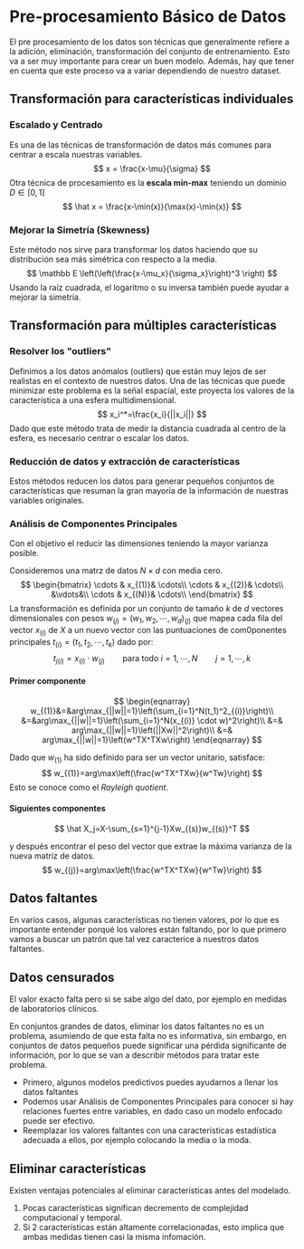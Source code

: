 # Pre-procesamiento Básico de Datos

El pre procesamiento de los datos son técnicas que generalmente refiere a la adición, eliminación, transformación del conjunto de entrenamiento. Esto va a ser muy importante para crear un buen modelo. Además, hay que tener en cuenta que este proceso va a variar dependiendo de nuestro dataset.

## Transformación para características individuales

### Escalado y Centrado

Es una de las técnicas de transformación de datos más comunes para centrar a escala nuestras variables.
$$
x = \frac{x-\mu}{\sigma}
$$
Otra técnica de procesamiento es la **escala min-max** teniendo un dominio $D \in[0,1]$
$$
\hat x = \frac{x-\min(x)}{\max(x)-\min(x)}
$$

### Mejorar la Simetría (Skewness)

Este método nos sirve para transformar los datos haciendo que su distribución sea más simétrica con respecto a la media.
$$
\mathbb E \left(\left(\frac{x-\mu_x}{\sigma_x}\right)^3 \right)
$$
Usando la raíz cuadrada, el logaritmo o su inversa también puede ayudar a mejorar la simetría.

## Transformación para múltiples características

### Resolver los "outliers"

Definimos a los datos anómalos (outliers) que están muy lejos de ser realistas en el contexto de nuestros datos. Una de las técnicas que puede minimizar este problema es la señal espacial, este proyecta los valores de la característica a una esfera multidimensional.
$$
x_i^*=\frac{x_i}{||x_i||}
$$
Dado que este método trata de medir la distancia cuadrada al centro de la esfera, es necesario centrar o escalar los datos.

### Reducción de datos y extracción de características

Estos métodos reducen los datos para generar pequeños conjuntos de características que resuman la gran mayoría de la información de nuestras variables originales.

### Análisis de Componentes Principales

Con el objetivo el reducir las dimensiones teniendo la mayor varianza posible.

Consideremos una matrz de datos $N \times d$ con media cero.
$$
\begin{bmatrix}
\cdots & x_{(1)}& \cdots\\
\cdots & x_{(2)}& \cdots\\
&\vdots&\\
\cdots & x_{(N)}& \cdots\\
\end{bmatrix}
$$
La transformación es definida por un conjunto de tamaño $k$ de $d$ vectores dimensionales con pesos $w_{(j)}=(w_1, w_2, \cdots, w_d)_{(j)}$ que mapea cada fila del vector $x_{(i)}$ de $X$ a un nuevo vector con las puntuaciones de com0ponentes principales $t_{(i)}=(t_1,t_2,\cdots,t_k)$ dado por:
$$
t_{j(i)}=x_{(i)}\cdot w_{(j)} \qquad \text{para todo }i=1,\cdots,N\qquad j=1,\cdots, k
$$

####  Primer componente

$$
\begin{eqnarray}
w_{(1)}&=&arg\max_{||w||=1}\left(\sum_{i=1}^N(t_1)^2_{(i)}\right)\\
&=&arg\max_{||w||=1}\left(\sum_{i=1}^N(x_{(i)} \cdot w)^2\right)\\
&=& arg\max_{||w||=1}\left(||Xw||^2\right)\\
&=& arg\max_{||w||=1}\left(w^TX^TXw\right)
\end{eqnarray}
$$

Dado que $w_{(1)}$ ha sido definido para ser un vector unitario, satisface:
$$
w_{(1)}=arg\max\left(\frac{w^TX^TXw}{w^Tw}\right)
$$
Esto se conoce como el *Rayleigh quotient*.

#### Siguientes componentes

$$
\hat X_j=X-\sum_{s=1}^{j-1}Xw_{(s)}w_{(s)}^T
$$

y después encontrar el peso del vector que extrae la máxima varianza de la nueva matriz de datos.
$$
w_{(j)}=arg\max\left(\frac{w^TX^TXw}{w^Tw}\right)
$$

## Datos faltantes

En varios casos, algunas características no tienen valores, por lo que es importante entender porqué los valores están faltando, por lo que primero vamos a buscar un patrón que tal vez caracterice a nuestros datos faltantes.

## Datos censurados

El valor exacto falta pero si se sabe algo del dato, por ejemplo en medidas de laboratorios clínicos.



En conjuntos grandes de datos, eliminar los datos faltantes no es un problema, asumiendo de que esta falta no es informativa, sin embargo, en conjuntos de datos pequeños puede significar una pérdida significante de información, por lo que se van a describir métodos para tratar este problema.

- Primero, algunos modelos predictivos puedes ayudarnos a llenar los datos faltantes
- Podemos usar Análisis de Componentes Principales para conocer si hay relaciones fuertes entre variables, en dado caso un modelo enfocado puede ser efectivo.
- Reemplazar los valores faltantes con una características estadística adecuada a ellos, por ejemplo colocando la media o la moda.

## Eliminar características

Existen ventajas potenciales al eliminar características antes del modelado.

1. Pocas características significan decremento de complejidad computacional y temporal.
2. Si 2 características están altamente correlacionadas, esto implica que ambas medidas tienen casi la misma infomación.

